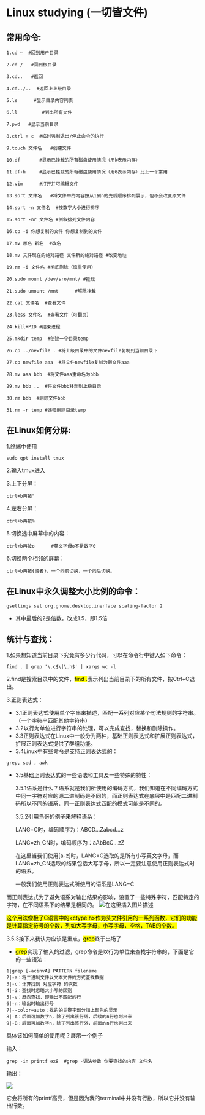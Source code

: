 # Linux studying (一切皆文件)

## 常用命令:

```
1.cd ~  #回到用户目录

2.cd /   #回到根目录

3.cd..   #返回

4.cd../..  #返回上上级目录

5.ls      #显示目录内容列表

6.ll         #列出所有文件

7.pwd   #显示当前目录

8.ctrl + c  #临时强制退出/停止命令的执行

9.touch 文件名   #创建文件

10.df       #显示已挂载的所有磁盘使用情况（用k表示内存）

11.df-h     #显示已挂载的所有磁盘使用情况（用G表示内存）比上一个常用

12.vim      #打开并可编辑文件

13.sort 文件名   #将文件中的内容按从1到n的先后顺序排列展示，但不会改变原文件

14.sort -n 文件名  #按数字大小进行排序

15.sort -nr 文件名 #倒叙排列文件内容

16.cp -i 你想复制的文件 你想复制到的文件

17.mv 原名 新名  #改名

18.mv 文件现在的绝对路径 文件新的绝对路径 #改变地址

19.rm -i 文件名 #彻底删除（慎重使用）

20.sudo mount /dev/sro/mnt/ #挂载

21.sudo umount /mnt      #解除挂载

22.cat 文件名  #查看文件

23.less 文件名  #查看文件（可翻页）

24.kill+PID #结束进程

25.mkdir temp  #创建一个目录temp

26.cp ../newfile . #将上级目录中的文件newfile复制到当前目录下

27.cp newfile aaa  #将文件newfile复制为新文件aaa

28.mv aaa bbb  #将文件aaa重命名为bbb

29.mv bbb ..  #将文件bbb移动到上级目录

30.rm bbb  #删除文件bbb

31.rm -r temp #递归删除目录temp
```

## 在Linux如何分屏:

1.终端中使用

```
sudo qpt install tmux
```

2.输入tmux进入

3.上下分屏：

```
ctrl+b再按"
```

4.左右分屏：

```
ctrl+b再按%
```

5.切换选中屏幕中的内容：

```
ctrl+b再按o      #英文字母o不是数字0
```

6.切换两个相邻的屏幕：

```
ctrl=b再按{或者}，一个向前切换，一个向后切换。
```

## 在Linux中永久调整大小比例的命令：

```
gsettings set org.gnome.desktop.inerface scaling-factor 2
```

- 其中最后的2是倍数，改成1.5，即1.5倍

## 统计与查找：

1.如果想知道当前目录下究竟有多少行代码，可以在命令行中键入如下命令：

```
find . | grep '\.c$\|\.h$' | xargs wc -l
```

2.find是搜索目录中的文件，<MARK>find .</MARK>表示列出当前目录下的所有文件，按Ctrl+C退出。

3.正则表达式：

- 3.1正则表达式使用单个字串来描述，匹配一系列对应某个句法规则的字符串。（一个字符串匹配其他字符串）
- 3.2以行为单位进行字符串的处理，可以完成查找，替换和删除操作。
- 3.3正则表达式在Linux中一般分为两种，基础正则表达式和扩展正则表达式，扩展正则表达式提供了群组功能。
- 3.4Linux中有些命令是支持正则表达式的：

```
grep, sed , awk
```

- 3.5基础正则表达式的一些语法和工具及一些特殊的特性：

   3.5.1语系是什么？语系就是我们所使用的编码方式，我们知道在不同编码方式中同一字符对应的源二进制码是不同的，而正则表达式在底层中是匹配二进制码所以不同的语系，同一正则表达式匹配的模式可能是不同的。

   3.5.2引用鸟哥的例子来解释语系：

    LANG=C时，编码顺序为：ABCD…Zabcd…z
    
    LANG=zh_CN时，编码顺序为：aAbBcC…zZ
    
    在这里当我们使用[a-z]时，LANG=C选取的是所有小写英文字母，而LANG=zh_CN选取的结果包括大写字母，所以一定要注意使用正则表达式时的语系。
    
    一般我们使用正则表达式所使用的语系是LANG=C

而正则表达式为了避免语系对输出结果的影响，设置了一些特殊字符，匹配特定的字符，在不同语系下的结果是相同的。
 ![在这里插入图片描述](Linux/11202.jpg)

<MARK>这个用法像极了C语言中的<ctype.h>作为头文件引用的一系列函数，它们的功能是计算指定符号的个数，列如大写字母，小写字母，空格，TAB的个数。</MARK>

3.5.3接下来我认为应该是重点，<mark>grep</mark>终于出场了

- <mark>grep</mark>实现了输入的过滤，grep命令是以行为单位来查找字符串的，下面是它的一些语法：

```
1|grep [-acinvA] PATTERN filename
2|-a：将二进制文件以文本文件的方式查找数据
3|-c：计算找到 对应字符 的次数
4|-i：查找时忽略大小写的区别
5|-v：反向查找，即输出不匹配的行
6|-n：输出时输出行号
7|--color=auto：找的的关键字部分加上颜色的显示
8|-A：后面可加数字n，除了列出该行外，后续的n行也列出来
9|-B：后面可加数字n，除了列出该行外，前面的n行也列出来
```

具体该如何简单的使用呢？展示一个例子

输入：

```
grep -in printf ex8  #grep -语法参数 你要查找的内容 文件名
```

输出：

![](Linux/1120.1.jpg)

它会将所有的printf高亮，但是因为我的terminal中并没有行数，所以它并没有输出行数。
